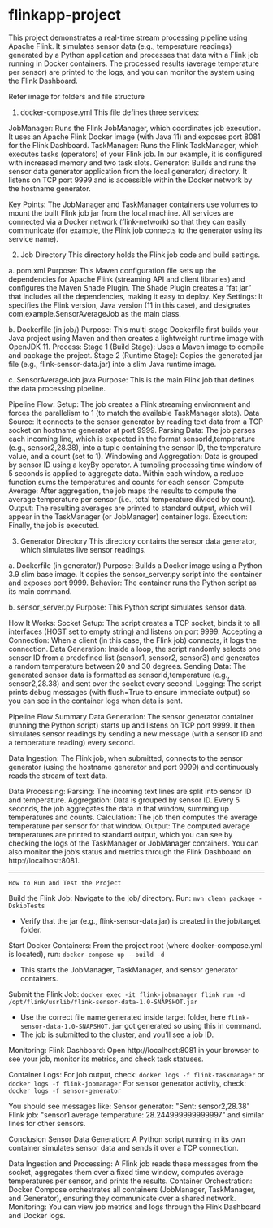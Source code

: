 # flinkapp-project

This project demonstrates a real-time stream processing pipeline using Apache Flink. It simulates sensor data (e.g., temperature readings) generated by a Python application and processes that data with a Flink job running in Docker containers. The processed results (average temperature per sensor) are printed to the logs, and you can monitor the system using the Flink Dashboard.

Refer image for folders and file structure

1. docker-compose.yml
This file defines three services:

JobManager: Runs the Flink JobManager, which coordinates job execution. It uses an Apache Flink Docker image (with Java 11) and exposes port 8081 for the Flink Dashboard.
TaskManager: Runs the Flink TaskManager, which executes tasks (operators) of your Flink job. In our example, it is configured with increased memory and two task slots.
Generator: Builds and runs the sensor data generator application from the local generator/ directory. It listens on TCP port 9999 and is accessible within the Docker network by the hostname generator.

Key Points:
The JobManager and TaskManager containers use volumes to mount the built Flink job jar from the local machine.
All services are connected via a Docker network (flink-network) so that they can easily communicate (for example, the Flink job connects to the generator using its service name).

2. Job Directory
This directory holds the Flink job code and build settings.

a. pom.xml
Purpose: This Maven configuration file sets up the dependencies for Apache Flink (streaming API and client libraries) and configures the Maven Shade Plugin. The Shade Plugin creates a “fat jar” that includes all the dependencies, making it easy to deploy.
Key Settings: It specifies the Flink version, Java version (11 in this case), and designates com.example.SensorAverageJob as the main class.

b. Dockerfile (in job/)
Purpose: This multi-stage Dockerfile first builds your Java project using Maven and then creates a lightweight runtime image with OpenJDK 11.
Process:
Stage 1 (Build Stage): Uses a Maven image to compile and package the project.
Stage 2 (Runtime Stage): Copies the generated jar file (e.g., flink-sensor-data.jar) into a slim Java runtime image.

c. SensorAverageJob.java
Purpose: This is the main Flink job that defines the data processing pipeline.

Pipeline Flow:
Setup: The job creates a Flink streaming environment and forces the parallelism to 1 (to match the available TaskManager slots).
Data Source: It connects to the sensor generator by reading text data from a TCP socket on hostname generator at port 9999.
Parsing Data: The job parses each incoming line, which is expected in the format sensorId,temperature (e.g., sensor2,28.38), into a tuple containing the sensor ID, the temperature value, and a count (set to 1).
Windowing and Aggregation: Data is grouped by sensor ID using a keyBy operator. A tumbling processing time window of 5 seconds is applied to aggregate data. Within each window, a reduce function sums the temperatures and counts for each sensor.
Compute Average: After aggregation, the job maps the results to compute the average temperature per sensor (i.e., total temperature divided by count).
Output: The resulting averages are printed to standard output, which will appear in the TaskManager (or JobManager) container logs.
Execution: Finally, the job is executed.

3. Generator Directory
This directory contains the sensor data generator, which simulates live sensor readings.

a. Dockerfile (in generator/)
Purpose: Builds a Docker image using a Python 3.9 slim base image. It copies the sensor_server.py script into the container and exposes port 9999.
Behavior: The container runs the Python script as its main command.

b. sensor_server.py
Purpose:
This Python script simulates sensor data.

How It Works:
Socket Setup: The script creates a TCP socket, binds it to all interfaces (HOST set to empty string) and listens on port 9999.
Accepting a Connection: When a client (in this case, the Flink job) connects, it logs the connection.
Data Generation: Inside a loop, the script randomly selects one sensor ID from a predefined list (sensor1, sensor2, sensor3) and generates a random temperature between 20 and 30 degrees.
Sending Data: The generated sensor data is formatted as sensorId,temperature (e.g., sensor2,28.38) and sent over the socket every second.
Logging: The script prints debug messages (with flush=True to ensure immediate output) so you can see in the container logs when data is sent.

Pipeline Flow Summary
Data Generation:
The sensor generator container (running the Python script) starts up and listens on TCP port 9999. It then simulates sensor readings by sending a new message (with a sensor ID and a temperature reading) every second.

Data Ingestion:
The Flink job, when submitted, connects to the sensor generator (using the hostname generator and port 9999) and continuously reads the stream of text data.

Data Processing:
Parsing: The incoming text lines are split into sensor ID and temperature.
Aggregation: Data is grouped by sensor ID. Every 5 seconds, the job aggregates the data in that window, summing up temperatures and counts.
Calculation: The job then computes the average temperature per sensor for that window.
Output: The computed average temperatures are printed to standard output, which you can see by checking the logs of the TaskManager or JobManager containers. You can also monitor the job’s status and metrics through the Flink Dashboard on http://localhost:8081.

-------
```How to Run and Test the Project```

Build the Flink Job:
Navigate to the job/ directory.
Run: `mvn clean package -DskipTests`
* Verify that the jar (e.g., flink-sensor-data.jar) is created in the job/target folder.

Start Docker Containers:
From the project root (where docker-compose.yml is located), run: 
``docker-compose up --build -d``
* This starts the JobManager, TaskManager, and sensor generator containers.

Submit the Flink Job:
``docker exec -it flink-jobmanager flink run -d /opt/flink/usrlib/flink-sensor-data-1.0-SNAPSHOT.jar``
* Use the correct file name generated inside target folder, here `flink-sensor-data-1.0-SNAPSHOT.jar` got generated so using this in command.
* The job is submitted to the cluster, and you’ll see a job ID.

Monitoring:
Flink Dashboard: Open http://localhost:8081 in your browser to see your job, monitor its metrics, and check task statuses.

Container Logs:
For job output, check: `docker logs -f flink-taskmanager` or `docker logs -f flink-jobmanager`
For sensor generator activity, check: `docker logs -f sensor-generator`

You should see messages like:
Sensor generator: "Sent: sensor2,28.38"
Flink job: "sensor1 average temperature: 28.244999999999997" and similar lines for other sensors.

Conclusion
Sensor Data Generation: A Python script running in its own container simulates sensor data and sends it over a TCP connection.

Data Ingestion and Processing: A Flink job reads these messages from the socket, aggregates them over a fixed time window, computes average temperatures per sensor, and prints the results.
Container Orchestration: Docker Compose orchestrates all containers (JobManager, TaskManager, and Generator), ensuring they communicate over a shared network.
Monitoring: You can view job metrics and logs through the Flink Dashboard and Docker logs.



